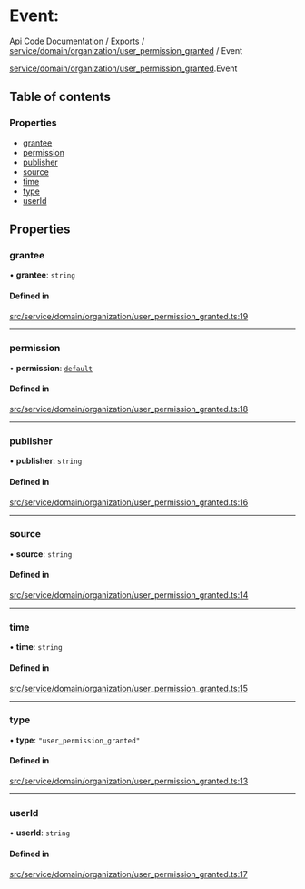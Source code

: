 # Event: 
 
[Api Code Documentation](../README.md) / [Exports](../modules.md) / [service/domain/organization/user\_permission\_granted](../modules/service_domain_organization_user_permission_granted.md) / Event

[service/domain/organization/user_permission_granted](../modules/service_domain_organization_user_permission_granted.md).Event

## Table of contents

### Properties

- [grantee](service_domain_organization_user_permission_granted.Event.md#grantee)
- [permission](service_domain_organization_user_permission_granted.Event.md#permission)
- [publisher](service_domain_organization_user_permission_granted.Event.md#publisher)
- [source](service_domain_organization_user_permission_granted.Event.md#source)
- [time](service_domain_organization_user_permission_granted.Event.md#time)
- [type](service_domain_organization_user_permission_granted.Event.md#type)
- [userId](service_domain_organization_user_permission_granted.Event.md#userid)

## Properties

### grantee

• **grantee**: `string`

#### Defined in

[src/service/domain/organization/user_permission_granted.ts:19](https://github.com/openkfw/TruBudget/blob/0804644/api/src/service/domain/organization/user_permission_granted.ts#L19)

___

### permission

• **permission**: [`default`](../modules/authz_intents.md#default)

#### Defined in

[src/service/domain/organization/user_permission_granted.ts:18](https://github.com/openkfw/TruBudget/blob/0804644/api/src/service/domain/organization/user_permission_granted.ts#L18)

___

### publisher

• **publisher**: `string`

#### Defined in

[src/service/domain/organization/user_permission_granted.ts:16](https://github.com/openkfw/TruBudget/blob/0804644/api/src/service/domain/organization/user_permission_granted.ts#L16)

___

### source

• **source**: `string`

#### Defined in

[src/service/domain/organization/user_permission_granted.ts:14](https://github.com/openkfw/TruBudget/blob/0804644/api/src/service/domain/organization/user_permission_granted.ts#L14)

___

### time

• **time**: `string`

#### Defined in

[src/service/domain/organization/user_permission_granted.ts:15](https://github.com/openkfw/TruBudget/blob/0804644/api/src/service/domain/organization/user_permission_granted.ts#L15)

___

### type

• **type**: ``"user_permission_granted"``

#### Defined in

[src/service/domain/organization/user_permission_granted.ts:13](https://github.com/openkfw/TruBudget/blob/0804644/api/src/service/domain/organization/user_permission_granted.ts#L13)

___

### userId

• **userId**: `string`

#### Defined in

[src/service/domain/organization/user_permission_granted.ts:17](https://github.com/openkfw/TruBudget/blob/0804644/api/src/service/domain/organization/user_permission_granted.ts#L17)
